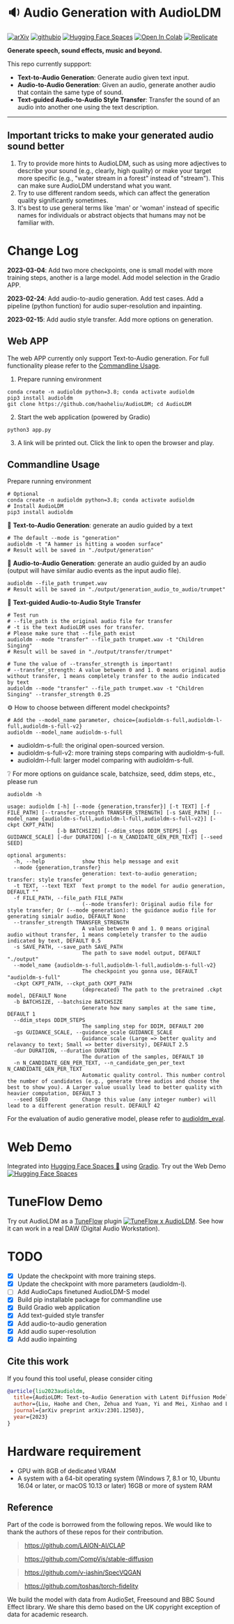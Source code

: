 # :sound: Audio Generation with AudioLDM

[![arXiv](https://img.shields.io/badge/arXiv-2301.12503-brightgreen.svg?style=flat-square)](https://arxiv.org/abs/2301.12503)  [![githubio](https://img.shields.io/badge/GitHub.io-Audio_Samples-blue?logo=Github&style=flat-square)](https://audioldm.github.io/)  [![Hugging Face Spaces](https://img.shields.io/badge/%F0%9F%A4%97%20Hugging%20Face-Spaces-blue)](https://huggingface.co/spaces/haoheliu/audioldm-text-to-audio-generation)  [![Open In Colab](https://colab.research.google.com/assets/colab-badge.svg)](https://colab.research.google.com/github/olaviinha/NeuralTextToAudio/blob/main/AudioLDM_pub.ipynb?force_theme=dark)  [![Replicate](https://replicate.com/jagilley/audio-ldm/badge)](https://replicate.com/jagilley/audio-ldm)

<!-- # [![PyPI version](https://badge.fury.io/py/voicefixer.svg)](https://badge.fury.io/py/voicefixer) -->

**Generate speech, sound effects, music and beyond.**

This repo currently suppport: 

- **Text-to-Audio Generation**: Generate audio given text input.
- **Audio-to-Audio Generation**: Given an audio, generate another audio that contain the same type of sound. 
- **Text-guided Audio-to-Audio Style Transfer**: Transfer the sound of an audio into another one using the text description.

<hr>

## Important tricks to make your generated audio sound better
1. Try to provide more hints to AudioLDM, such as using more adjectives to describe your sound (e.g., clearly, high quality) or make your target more specific (e.g., "water stream in a forest" instead of "stream"). This can make sure AudioLDM understand what you want. 
2. Try to use different random seeds, which can affect the generation quality significantly sometimes.
3. It's best to use general terms like 'man' or 'woman' instead of specific names for individuals or abstract objects that humans may not be familiar with.

# Change Log

**2023-03-04**: Add two more checkpoints, one is small model with more training steps, another is a large model. Add model selection in the Gradio APP.

**2023-02-24**: Add audio-to-audio generation. Add test cases. Add a pipeline (python function) for audio super-resolution and inpainting.

**2023-02-15**: Add audio style transfer. Add more options on generation.

## Web APP

The web APP currently only support Text-to-Audio generation. For full functionality please refer to the [Commandline Usage](https://github.com/haoheliu/AudioLDM#commandline-usage).

1. Prepare running environment
```shell
conda create -n audioldm python=3.8; conda activate audioldm
pip3 install audioldm
git clone https://github.com/haoheliu/AudioLDM; cd AudioLDM
```
2. Start the web application (powered by Gradio)
```shell
python3 app.py
```
3. A link will be printed out. Click the link to open the browser and play.

## Commandline Usage
Prepare running environment
```shell
# Optional
conda create -n audioldm python=3.8; conda activate audioldm
# Install AudioLDM
pip3 install audioldm
```

:star2: **Text-to-Audio Generation**: generate an audio guided by a text
```shell
# The default --mode is "generation"
audioldm -t "A hammer is hitting a wooden surface" 
# Result will be saved in "./output/generation"
```

:star2: **Audio-to-Audio Generation**: generate an audio guided by an audio (output will have similar audio events as the input audio file).
```shell
audioldm --file_path trumpet.wav
# Result will be saved in "./output/generation_audio_to_audio/trumpet"
```

:star2: **Text-guided Audio-to-Audio Style Transfer**
```shell
# Test run
# --file_path is the original audio file for transfer
# -t is the text AudioLDM uses for transfer. 
# Please make sure that --file_path exist
audioldm --mode "transfer" --file_path trumpet.wav -t "Children Singing" 
# Result will be saved in "./output/transfer/trumpet"

# Tune the value of --transfer_strength is important!
# --transfer_strength: A value between 0 and 1. 0 means original audio without transfer, 1 means completely transfer to the audio indicated by text
audioldm --mode "transfer" --file_path trumpet.wav -t "Children Singing" --transfer_strength 0.25
```

:gear: How to choose between different model checkpoints?
```
# Add the --model_name parameter, choice={audioldm-s-full,audioldm-l-full,audioldm-s-full-v2}
audioldm --model_name audioldm-s-full
```
- audioldm-s-full: the original open-sourced version.
- audioldm-s-full-v2: more training steps comparing with audioldm-s-full.
- audioldm-l-full: larger model comparing with audioldm-s-full.

:grey_question: For more options on guidance scale, batchsize, seed, ddim steps, etc., please run
```shell
audioldm -h
```
```console
usage: audioldm [-h] [--mode {generation,transfer}] [-t TEXT] [-f FILE_PATH] [--transfer_strength TRANSFER_STRENGTH] [-s SAVE_PATH] [--model_name {audioldm-s-full,audioldm-l-full,audioldm-s-full-v2}] [-ckpt CKPT_PATH]
                [-b BATCHSIZE] [--ddim_steps DDIM_STEPS] [-gs GUIDANCE_SCALE] [-dur DURATION] [-n N_CANDIDATE_GEN_PER_TEXT] [--seed SEED]

optional arguments:
  -h, --help            show this help message and exit
  --mode {generation,transfer}
                        generation: text-to-audio generation; transfer: style transfer
  -t TEXT, --text TEXT  Text prompt to the model for audio generation, DEFAULT ""
  -f FILE_PATH, --file_path FILE_PATH
                        (--mode transfer): Original audio file for style transfer; Or (--mode generation): the guidance audio file for generating simialr audio, DEFAULT None
  --transfer_strength TRANSFER_STRENGTH
                        A value between 0 and 1. 0 means original audio without transfer, 1 means completely transfer to the audio indicated by text, DEFAULT 0.5
  -s SAVE_PATH, --save_path SAVE_PATH
                        The path to save model output, DEFAULT "./output"
  --model_name {audioldm-s-full,audioldm-l-full,audioldm-s-full-v2}
                        The checkpoint you gonna use, DEFAULT "audioldm-s-full"
  -ckpt CKPT_PATH, --ckpt_path CKPT_PATH
                        (deprecated) The path to the pretrained .ckpt model, DEFAULT None
  -b BATCHSIZE, --batchsize BATCHSIZE
                        Generate how many samples at the same time, DEFAULT 1
  --ddim_steps DDIM_STEPS
                        The sampling step for DDIM, DEFAULT 200
  -gs GUIDANCE_SCALE, --guidance_scale GUIDANCE_SCALE
                        Guidance scale (Large => better quality and relavancy to text; Small => better diversity), DEFAULT 2.5
  -dur DURATION, --duration DURATION
                        The duration of the samples, DEFAULT 10
  -n N_CANDIDATE_GEN_PER_TEXT, --n_candidate_gen_per_text N_CANDIDATE_GEN_PER_TEXT
                        Automatic quality control. This number control the number of candidates (e.g., generate three audios and choose the best to show you). A Larger value usually lead to better quality with heavier computation, DEFAULT 3
  --seed SEED           Change this value (any integer number) will lead to a different generation result. DEFAULT 42
```



For the evaluation of audio generative model, please refer to [audioldm_eval](https://github.com/haoheliu/audioldm_eval).

# Web Demo

Integrated into [Hugging Face Spaces 🤗](https://huggingface.co/spaces) using [Gradio](https://github.com/gradio-app/gradio). Try out the Web Demo [![Hugging Face Spaces](https://img.shields.io/badge/%F0%9F%A4%97%20Hugging%20Face-Spaces-blue)](https://huggingface.co/spaces/haoheliu/audioldm-text-to-audio-generation)

# TuneFlow Demo

Try out AudioLDM as a [TuneFlow](https://tuneflow.com) plugin [![TuneFlow x AudioLDM](https://img.shields.io/badge/TuneFlow-AudioLDM-%23C563E6%20)](https://github.com/tuneflow/AudioLDM). See how it can work in a real DAW (Digital Audio Workstation). 

# TODO

- [x] Update the checkpoint with more training steps.
- [x] Update the checkpoint with more parameters (audioldm-l).
- [ ] Add AudioCaps finetuned AudioLDM-S model
- [x] Build pip installable package for commandline use
- [x] Build Gradio web application
- [x] Add text-guided style transfer
- [x] Add audio-to-audio generation
- [x] Add audio super-resolution
- [x] Add audio inpainting

## Cite this work

If you found this tool useful, please consider citing
```bibtex
@article{liu2023audioldm,
  title={AudioLDM: Text-to-Audio Generation with Latent Diffusion Models},
  author={Liu, Haohe and Chen, Zehua and Yuan, Yi and Mei, Xinhao and Liu, Xubo and Mandic, Danilo and Wang, Wenwu and Plumbley, Mark D},
  journal={arXiv preprint arXiv:2301.12503},
  year={2023}
}
```

# Hardware requirement
- GPU with 8GB of dedicated VRAM
- A system with a 64-bit operating system (Windows 7, 8.1 or 10, Ubuntu 16.04 or later, or macOS 10.13 or later) 16GB or more of system RAM

## Reference
Part of the code is borrowed from the following repos. We would like to thank the authors of these repos for their contribution. 

> https://github.com/LAION-AI/CLAP

> https://github.com/CompVis/stable-diffusion

> https://github.com/v-iashin/SpecVQGAN 

> https://github.com/toshas/torch-fidelity


We build the model with data from AudioSet, Freesound and BBC Sound Effect library. We share this demo based on the UK copyright exception of data for academic research. 

<!-- This code repo is strictly for research demo purpose only. For commercial use please contact us. -->
